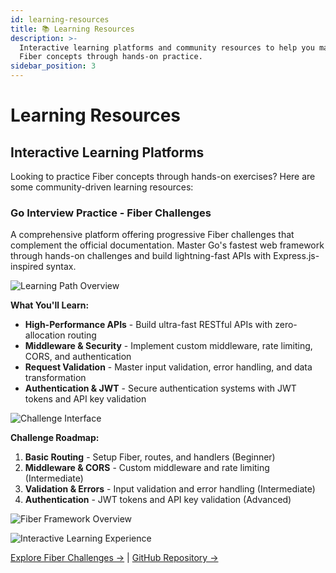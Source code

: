 ```yaml
---
id: learning-resources
title: 📚 Learning Resources
description: >-
  Interactive learning platforms and community resources to help you master 
  Fiber concepts through hands-on practice.
sidebar_position: 3
---
```


# Learning Resources

## Interactive Learning Platforms

Looking to practice Fiber concepts through hands-on exercises? Here are some community-driven learning resources:

### Go Interview Practice - Fiber Challenges

A comprehensive platform offering progressive Fiber challenges that complement the official documentation. Master Go's fastest web framework through hands-on challenges and build lightning-fast APIs with Express.js-inspired syntax.

 ![Learning Path Overview](/static/img/learning-resources/fiber-learning-path.png)

**What You'll Learn:**
- **High-Performance APIs** - Build ultra-fast RESTful APIs with zero-allocation routing
- **Middleware & Security** - Implement custom middleware, rate limiting, CORS, and authentication
- **Request Validation** - Master input validation, error handling, and data transformation
- **Authentication & JWT** - Secure authentication systems with JWT tokens and API key validation

![Challenge Interface](/static/img/learning-resources/fiber-challenge-interface.png)

**Challenge Roadmap:**
1. **Basic Routing** - Setup Fiber, routes, and handlers (Beginner)
2. **Middleware & CORS** - Custom middleware and rate limiting (Intermediate)
3. **Validation & Errors** - Input validation and error handling (Intermediate)
4. **Authentication** - JWT tokens and API key validation (Advanced)

![Fiber Framework Overview](/static/img/learning-resources/fiber-framework-overview.png)

![Interactive Learning Experience](/static/img/learning-resources/fiber-learning-experience.png)

[Explore Fiber Challenges →](https://rezasi.github.io/go-interview-practice/fiber) | [GitHub Repository →](https://github.com/RezaSi/go-interview-practice)
